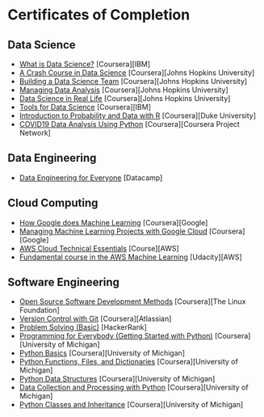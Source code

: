 # Certificates of Completion


## Data Science
- [What is Data Science?](https://www.coursera.org/account/accomplishments/verify/2QM9N7JWRY8U) [Coursera][IBM]
- [A Crash Course in Data Science](https://www.coursera.org/account/accomplishments/verify/DGFRPDWTGR2K) [Coursera][Johns Hopkins University]
- [Building a Data Science Team](https://www.coursera.org/account/accomplishments/verify/MKPKLUM4CN6L) [Coursera][Johns Hopkins University]
- [Managing Data Analysis](https://www.coursera.org/account/accomplishments/verify/UVNPSHAE35NY) [Coursera][Johns Hopkins University]
- [Data Science in Real Life](https://www.coursera.org/account/accomplishments/verify/5XWDH2UKKQGF) [Coursera][Johns Hopkins University]
- [Tools for Data Science](https://www.coursera.org/account/accomplishments/verify/WWP2MT3G37Y8) [Coursera][IBM]
- [Introduction to Probability and Data with R](https://www.coursera.org/account/accomplishments/verify/RUR5BQSA7PNJ) [Coursera][Duke University]
- [COVID19 Data Analysis Using Python](https://www.coursera.org/account/accomplishments/verify/YHUL7R7YU2Z7) [Coursera][Coursera Project Network]


## Data Engineering
- [Data Engineering for Everyone](https://www.datacamp.com/statement-of-accomplishment/course/b2b27ae7ba5ce4ea89c2bcacf2d898e1b985f1d7) [Datacamp]


## Cloud Computing
- [How Google does Machine Learning](https://www.coursera.org/account/accomplishments/verify/9L9EG9M3GLGK) [Coursera][Google]
- [Managing Machine Learning Projects with Google Cloud](https://www.coursera.org/account/accomplishments/verify/DD8JHESZWAUP) [Coursera][Google]
- [AWS Cloud Technical Essentials](https://www.coursera.org/account/accomplishments/verify/6WKN7S653Y56) [Course][AWS]
- [Fundamental course in the AWS Machine Learning](https://s3-us-west-2.amazonaws.com/udacity-printer/production/certificates/0f56ace9-13f7-4cff-96bb-6d97f549035d.pdf?utm_campaign=sch_600_auto_ndxxx_aws-ml-completed_global&utm_source=blueshift&utm_medium=email&utm_content=sch_600_auto_ndxxx_aws-ml-complet) [Udacity][AWS]


## Software Engineering
- [Open Source Software Development Methods](https://www.coursera.org/account/accomplishments/verify/HTRRGMSPYNHK) [Coursera][The Linux Foundation]
- [Version Control with Git](https://www.coursera.org/account/accomplishments/verify/TLPXDE2428A9) [Coursera][Atlassian]
- [Problem Solving (Basic)](https://www.hackerrank.com/certificates/d3a647b19e00) [HackerRank]
- [Programming for Everybody (Getting Started with Python)](https://www.coursera.org/account/accomplishments/verify/FQSA6VHTBHRM) [Coursera][University of Michigan]
- [Python Basics](https://www.coursera.org/account/accomplishments/verify/RUM6FA6V87VN) [Coursera][University of Michigan]
- [Python Functions, Files, and Dictionaries](https://www.coursera.org/account/accomplishments/verify/6KTV6T456U8F) [Coursera][University of Michigan]
- [Python Data Structures](https://www.coursera.org/account/accomplishments/verify/K47K4YFWHKF6) [Coursera][University of Michigan]
- [Data Collection and Processing with Python](https://www.coursera.org/account/accomplishments/verify/3GR38UHTK6BK) [Coursera][University of Michigan]
- [Python Classes and Inheritance](https://www.coursera.org/account/accomplishments/verify/YQ3UZTVWZ9US) [Coursera][University of Michigan]

